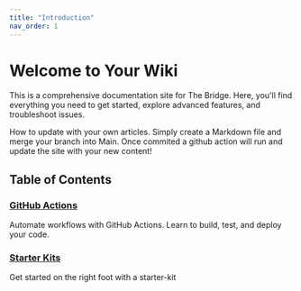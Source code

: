 ```yaml
---
title: "Introduction"
nav_order: 1
---
```



# Welcome to Your Wiki

This is a comprehensive documentation site for The Bridge. Here, you'll find everything you need to get started, explore advanced features, and troubleshoot issues.  

How to update with your own articles.  Simply create a Markdown file and merge your branch into Main.  Once commited a github action will run and update the site with your new content!

## Table of Contents

### [GitHub Actions](./github_actions/index)
Automate workflows with GitHub Actions. Learn to build, test, and deploy your code.

### [Starter Kits](./starter-kits/index)
Get started on the right foot with a starter-kit
